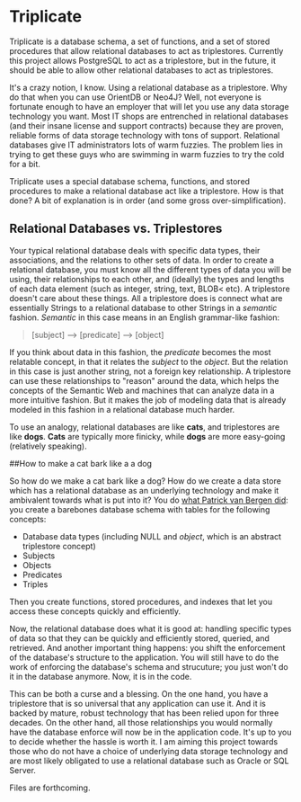 # Triplicate
Triplicate is a database schema, a set of functions, and a set of stored procedures that allow relational databases to act as triplestores.  Currently this project allows PostgreSQL to act as a triplestore, but in the future, it should be able to allow other relational databases to act as triplestores.

It's a crazy notion, I know.  Using a relational database as a triplestore.  Why do that when you can use OrientDB or Neo4J?  Well, not everyone is fortunate enough to have an employer that will let you use any data storage technology you want.  Most IT shops are entrenched in relational databases (and their insane license and support contracts) because they are proven, reliable forms of data storage technology with tons of support.  Relational databases give IT administrators lots of warm fuzzies.  The problem lies in trying to get these guys who are swimming in warm fuzzies to try the cold for a bit.

Triplicate uses a special database schema, functions, and stored procedures to make a relational database act like a triplestore.  How is that done?  A bit of explanation is in order (and some gross over-simplification).

## Relational Databases vs. Triplestores

Your typical relational database deals with specific data types, their associations, and the relations to other sets of data.  In order to create a relational database, you must know all the different types of data you will be using, their relationships to each other, and (ideally) the types and lengths of each data element (such as integer, string, text, BLOB< etc).  A triplestore doesn't care about these things.  All a triplestore does is connect what are essentially Strings to a relational database to other Strings in a *semantic* fashion.  *Semantic* in this case means in an English grammar-like fashion:

> [subject] --> [predicate] --> [object]

If you think about data in this fashion, the *predicate* becomes the most relatable concept, in that it relates the *subject* to the *object*.  But the relation in this case is just another string, not a foreign key relationship.  A triplestore can use these relationships to "reason" around the data, which helps the concepts of the Semantic Web and machines that can analyze data in a more intuitive fashion.  But it makes the job of modeling data that is already modeled in this fashion in a relational database much harder.

To use an analogy, relational databases are like **cats**, and triplestores are like **dogs**.  **Cats** are typically more finicky, while **dogs** are more easy-going (relatively speaking).

##How to make a cat bark like a a dog

So how do we make a cat bark like a dog?  How do we create a data store which has a relational database as an underlying technology and make it ambivalent towards what is put into it?  You do [what Patrick van Bergen did](http://techblog.procurios.nl/k/news/view/34300/14863/semantic-web-marvels-in-a-relational-database-part-i-case-study.html "Semantic web marvels in a relational database - part I: Case Study"): you create a barebones database schema with tables for the following concepts:

- Database data types (including NULL and *object*, which is an abstract triplestore concept)
- Subjects
- Objects
- Predicates
- Triples

Then you create functions, stored procedures, and indexes that let you access these concepts quickly and efficiently.

Now, the relational database does what it is good at: handling specific types of data so that they can be quickly and efficiently stored, queried, and retrieved.  And another important thing happens: you shift the enforcement of the database's structure to the application.  You will still have to do the work of enforcing the database's schema and strucuture; you just won't do it in the database anymore.  Now, it is in the code.

This can be both a curse and a blessing.  On the one hand, you have a triplestore that is so universal that any application can use it.  And it is backed by mature, robust technology that has been relied upon for three decades.  On the other hand, all those relationships you would normally have the database enforce will now be in the application code.  It's up to you to decide whether the hassle is worth it.  I am aiming this project towards those who do not have a choice of underlying data storage technology and are most likely obligated to use a relational database such as Oracle or SQL Server.

Files are forthcoming.
